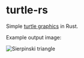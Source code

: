 # turtle-rs

Simple [turtle graphics](https://en.wikipedia.org/wiki/Turtle_graphics) in Rust.

Example output image: 

![Sierpinski triangle](https://cloud.githubusercontent.com/assets/9171048/11316715/6206f7de-8fe0-11e5-83dd-b8162f47f47a.png)

